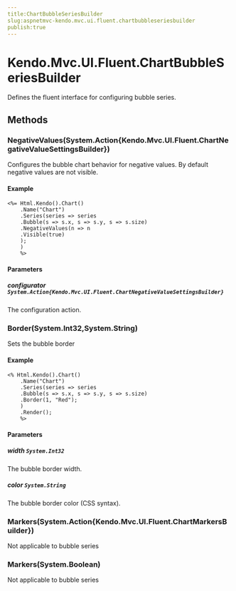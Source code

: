 ```yaml
---
title:ChartBubbleSeriesBuilder
slug:aspnetmvc-kendo.mvc.ui.fluent.chartbubbleseriesbuilder
publish:true
---
```


# Kendo.Mvc.UI.Fluent.ChartBubbleSeriesBuilder

Defines the fluent interface for configuring bubble series.

## Methods

### NegativeValues(System.Action{Kendo.Mvc.UI.Fluent.ChartNegativeValueSettingsBuilder})
Configures the bubble chart behavior for negative values.
            By default negative values are not visible.

#### Example
    <%= Html.Kendo().Chart()
        .Name("Chart")
        .Series(series => series
        .Bubble(s => s.x, s => s.y, s => s.size)
        .NegativeValues(n => n
        .Visible(true)
        );
        )
        %>

#### Parameters

##### configurator `System.Action{Kendo.Mvc.UI.Fluent.ChartNegativeValueSettingsBuilder}`
The configuration action.

### Border(System.Int32,System.String)
Sets the bubble border

#### Example
    <% Html.Kendo().Chart()
        .Name("Chart")
        .Series(series => series
        .Bubble(s => s.x, s => s.y, s => s.size)
        .Border(1, "Red");
        )
        .Render();
        %>

#### Parameters

##### width `System.Int32`
The bubble border width.

##### color `System.String`
The bubble border color (CSS syntax).

### Markers(System.Action{Kendo.Mvc.UI.Fluent.ChartMarkersBuilder})
Not applicable to bubble series

### Markers(System.Boolean)
Not applicable to bubble series